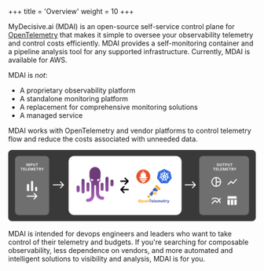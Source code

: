 +++
title = 'Overview'
weight = 10
+++

MyDecisive.ai (MDAI) is an open-source self-service control plane for [OpenTelemetry](https://opentelemetry.io) that makes it simple to oversee your observability telemetry and control costs efficiently. MDAI provides a self-monitoring container and a pipeline analysis tool for any supported infrastructure. Currently, MDAI is available for AWS.

MDAI is _not_:

- A proprietary observability platform
- A standalone monitoring platform
- A replacement for comprehensive monitoring solutions
- A managed service

MDAI works with OpenTelemetry and vendor platforms to control telemetry flow and reduce the costs associated with unneeded data.

![MDAI overview](overview.png)

MDAI is intended for devops engineers and leaders who want to take control of their telemetry and budgets. If you're searching for composable observability, less dependence on vendors, and more automated and intelligent solutions to visibility and analysis, MDAI is for you.
